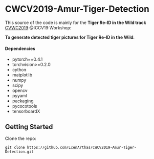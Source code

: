 # CWCV2019-Amur-Tiger-Detection

This source of the code is mainly for the **Tiger Re-ID in the Wild track** [CVWC2019](https://cvwc2019.github.io/challenge.html) @ICCV19 Workshop:

**To generate detected tiger pictures for Tiger Re-ID in the Wild**.

#### Dependencies
- pytorch==0.4.1
- torchvision>=0.2.0
- cython
- matplotlib
- numpy
- scipy
- opencv
- pyyaml
- packaging
- pycocotools
- tensorboardX

## Getting Started
Clone the repo:

```
git clone https://github.com/LcenArthas/CWCV2019-Amur-Tiger-Detection.git
```

